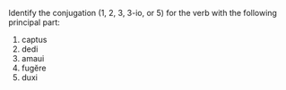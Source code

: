
Identify the conjugation (1, 2, 3, 3-io, or 5) for the verb with the following principal part:

1. captus
2. dedi
3. amaui
4. fugĕre
5. duxi

